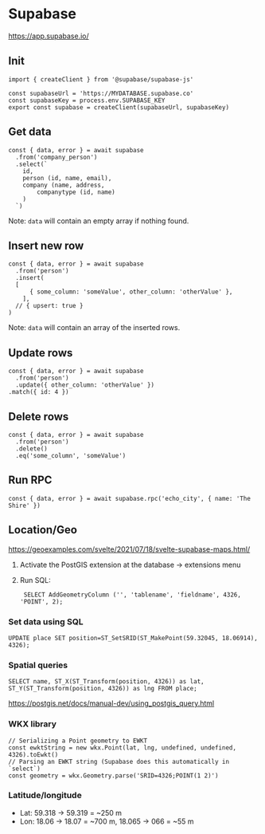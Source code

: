 # Supabase

https://app.supabase.io/


## Init

	import { createClient } from '@supabase/supabase-js'
	
	const supabaseUrl = 'https://MYDATABASE.supabase.co'
	const supabaseKey = process.env.SUPABASE_KEY
	export const supabase = createClient(supabaseUrl, supabaseKey)


## Get data

	const { data, error } = await supabase
	  .from('company_person')
	  .select(`
	    id,
	    person (id, name, email),
	    company (name, address,
	    	companytype (id, name)
	   	)
	  `)

Note: `data` will contain an empty array if nothing found.

## Insert new row

	const { data, error } = await supabase
	  .from('person')
	  .insert(
      [
	      { some_column: 'someValue', other_column: 'otherValue' },
	    ],
      // { upsert: true }
    )

Note: `data` will contain an array of the inserted rows.

## Update rows

	const { data, error } = await supabase
	  .from('person')
	  .update({ other_column: 'otherValue' })
    .match({ id: 4 })

## Delete rows

	const { data, error } = await supabase
	  .from('person')
	  .delete()
	  .eq('some_column', 'someValue')

## Run RPC

	const { data, error } = await supabase.rpc('echo_city', { name: 'The Shire' })

## Location/Geo

https://geoexamples.com/svelte/2021/07/18/svelte-supabase-maps.html/

1. Activate the PostGIS extension at the database → extensions menu
2. Run SQL:

		SELECT AddGeometryColumn ('', 'tablename', 'fieldname', 4326, 'POINT', 2);

### Set data using SQL

	UPDATE place SET position=ST_SetSRID(ST_MakePoint(59.32045, 18.06914), 4326);

### Spatial queries

	SELECT name, ST_X(ST_Transform(position, 4326)) as lat, ST_Y(ST_Transform(position, 4326)) as lng FROM place;

https://postgis.net/docs/manual-dev/using_postgis_query.html

### WKX library

	// Serializing a Point geometry to EWKT
	const ewktString = new wkx.Point(lat, lng, undefined, undefined, 4326).toEwkt()
	// Parsing an EWKT string (Supabase does this automatically in `select`)
	const geometry = wkx.Geometry.parse('SRID=4326;POINT(1 2)')

### Latitude/longitude

- Lat: 59.318 → 59.319 = ~250 m
- Lon: 18.06 → 18.07 = ~700 m, 18.065 → 066 = ~55 m
